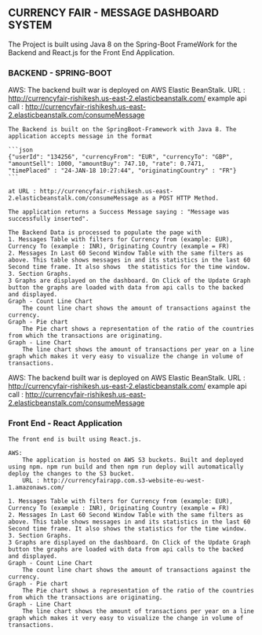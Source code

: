 ## CURRENCY FAIR - MESSAGE DASHBOARD SYSTEM

The Project is built using Java 8 on the Spring-Boot FrameWork for the Backend and React.js for the Front End Application.

### BACKEND - SPRING-BOOT
AWS:
	The backend built war is deployed on AWS Elastic BeanStalk. URL : http://currencyfair-rishikesh.us-east-2.elasticbeanstalk.com/
	example api call : http://currencyfair-rishikesh.us-east-2.elasticbeanstalk.com/consumeMessage

	The Backend is built on the SpringBoot-Framework with Java 8. The application accepts message in the format 
	
	```json
	{"userId": "134256", "currencyFrom": "EUR", "currencyTo": "GBP",
	"amountSell": 1000, "amountBuy": 747.10, "rate": 0.7471,
	"timePlaced" : "24-JAN-18 10:27:44", "originatingCountry" : "FR"}
	```

	at URL : http://currencyfair-rishikesh.us-east-2.elasticbeanstalk.com/consumeMessage as a POST HTTP Method.

	The application returns a Success Message saying : "Message was successfully inserted".

	The Backend Data is processed to populate the page with 
	1. Messages Table with filters for Currency from (example: EUR), Currency To (example : INR), Originating Country (example = FR)
	2. Messages In Last 60 Second Window Table with the same filters as above. This table shows messages in and its statistics in the last 60 Second time frame. It also shows 	the statistics for the time window.
	3. Section Graphs.
	3 Graphs are displayed on the dashboard. On Click of the Update Graph button the graphs are loaded with data from api calls to the backed and displayed.
	Graph - Count Line Chart
		The count line chart shows the amount of transactions against the currency. 
	Graph - Pie chart
		The Pie chart shows a representation of the ratio of the countries from which the transactions are originating.
	Graph - Line Chart
		The line chart shows the amount of transactions per year on a line graph which makes it very easy to visualize the change in volume of transactions.

AWS:
	The backend built war is deployed on AWS Elastic BeanStalk. URL : http://currencyfair-rishikesh.us-east-2.elasticbeanstalk.com/
	example api call : http://currencyfair-rishikesh.us-east-2.elasticbeanstalk.com/consumeMessage

### Front End - React Application
	The front end is built using React.js.

	AWS:
		The application is hosted on AWS S3 buckets. Built and deployed using npm. npm run build and then npm run deploy will automatically deploy the changes to the S3 bucket.
		URL : http://currencyfairapp.com.s3-website-eu-west-1.amazonaws.com/

	1. Messages Table with filters for Currency from (example: EUR), Currency To (example : INR), Originating Country (example = FR)
	2. Messages In Last 60 Second Window Table with the same filters as above. This table shows messages in and its statistics in the last 60 Second time frame. It also shows the statistics for the time window.
	3. Section Graphs.
	3 Graphs are displayed on the dashboard. On Click of the Update Graph button the graphs are loaded with data from api calls to the backed and displayed.
	Graph - Count Line Chart
		The count line chart shows the amount of transactions against the currency. 
	Graph - Pie chart
		The Pie chart shows a representation of the ratio of the countries from which the transactions are originating.
	Graph - Line Chart
		The line chart shows the amount of transactions per year on a line graph which makes it very easy to visualize the change in volume of transactions.


